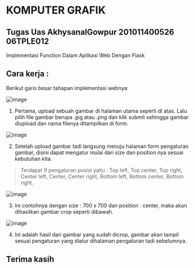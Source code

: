 # KOMPUTER GRAFIK

## Tugas Uas AkhysanalGowpur 201011400526 06TPLE012

Implementasi Function Dalam Aplikasi Web Dengan Flask

## Cara kerja :
Berikut garis besar tahapan implementasi webnya:


![image](https://github.com/Gowpur-GitHub/Simple-Crop-Image-Website-With-Flask/assets/133848555/3dbc1449-120a-40fc-bfff-0080954e0f14)

1. Pertama, upload sebuah gambar di halaman utama seperti di atas. Lalu pilih file gambar berupa .jpg atau .png dan klik submit sehingga gambar diupload dan nama filenya ditampilkan di form.


![image](https://github.com/Gowpur-GitHub/Simple-Crop-Image-Website-With-Flask/assets/133848555/b6275b49-423c-4403-a689-1a93ec42b7a0)

2. Setelah upload gambar tadi langsung menuju halaman form pengaturan gambar, disini dapat mengatur mulai dari size dan position nya sesuai kebutuhan kita.<br>
>Terdapat 9 pengaturan posisi yaitu : Top left, Top center, Top right, Center left, Center, Center right, Bottom left, Bottom center, Bottom right.


![image](https://github.com/Gowpur-GitHub/Simple-Crop-Image-Website-With-Flask/assets/133848555/10dea78e-b3d0-4af3-8c14-ce985eee7073)

3. Ini contohnya dengan size : 700 x 700 dan position : center, maka akan dihasilkan gambar crop seperti dibawah.


![image](https://github.com/Gowpur-GitHub/Simple-Crop-Image-Website-With-Flask/assets/133848555/35b17e75-64aa-4bb3-b5ed-c0cf6803ff39)

4. Ini adalah hasil dari gambar yang sudah dicrop, gambar akan tampil sesuai pengaturan yang diatur dihalaman pengaturan tadi sebelumnya.


## Terima kasih
